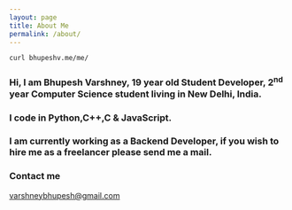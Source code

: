 ```yaml
---
layout: page
title: About Me
permalink: /about/
---
```


```bash
curl bhupeshv.me/me/
```
### Hi, I am Bhupesh Varshney, 19 year old Student Developer, 2<sup>nd</sup> year Computer Science student living in New Delhi, India.
### I code in Python,C++,C & JavaScript.<br>
### I am currently working as a Backend Developer, if you wish to hire me as a freelancer please send me a mail.

### Contact me

[varshneybhupesh@gmail.com](mailto:varshneybhupesh@gmail.com)
